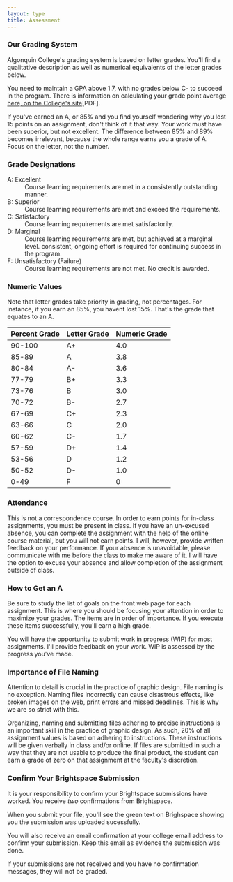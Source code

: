 ```yaml
---
layout: type
title: Assessment
---
```


### Our Grading System

  Algonquin College's grading system is based on letter grades. You'll find a qualitative description as well as numerical equivalents of the letter grades below.

  You need to maintain a GPA above 1.7, with no grades below C- to succeed in the program. There is information on calculating your grade point average <a href="https://www.algonquincollege.com/policies/files/2022/04/AA14.pdf" title="The collage's info on your GPA">here, on the College's site</a>[PDF].

  If you've earned an A, or 85% and you find yourself wondering why you lost 15 points on an assignment, don't think of it that way. Your work must have been superior, but not excellent. The difference between 85% and 89% becomes irrelevant, because the whole range earns you a grade of A. Focus on the letter, not the number.

### Grade Designations

<dl> 
	<dt>A: Excellent</dt>
	<dd>Course learning requirements are met in a consistently outstanding manner.</dd>
	<dt>B: Superior</dt>
	<dd>Course learning requirements are met and exceed the requirements.</dd>
	<dt>C: Satisfactory</dt>
	<dd>Course learning requirements are met satisfactorily.</dd>
	<dt>D: Marginal</dt>
	<dd>Course learning requirements are met, but achieved at a marginal level. consistent, ongoing effort is required for continuing success in the program.</dd>
	<dt>F: Unsatisfactory (Failure)</dt>
	<dd>Course learning requirements are not met. No credit is awarded.</dd>
</dl>


### Numeric Values

Note that letter grades take priority in grading, not percentages. For instance, if you earn an 85%, you havent lost 15%. That's the grade that equates to an A.

<table>
	<thead>
		<tr class="">
			<th>Percent Grade</th>
			<th>Letter Grade</th>
			<th>Numeric Grade</th>
		</tr>
	</thead>
	<tbody>
		<tr>
			<td>90-100</td>
			<td>A+</td>
			<td>4.0</td>
		</tr>
		<tr>
			<td>85-89</td>
			<td>A</td>
			<td>3.8</td>
		</tr>
		<tr>
			<td>80-84</td>
			<td>A-</td>
			<td>3.6</td>
		</tr>
		<tr>
			<td>77-79</td>
			<td>B+</td>
			<td>3.3</td>
		</tr>
		<tr>
			<td>73-76</td>
			<td>B</td>
			<td>3.0</td>
		</tr>
		<tr>
			<td>70-72</td>
			<td>B-</td>
			<td>2.7</td>
		</tr>
		<tr>
			<td>67-69</td>
			<td>C+</td>
			<td>2.3</td>
		</tr>
		<tr>
			<td>63-66</td>
			<td>C</td>
			<td>2.0</td>
		</tr>
		<tr>
			<td>60-62</td>
			<td>C-</td>
			<td>1.7</td>
		</tr>
		<tr>
			<td>57-59</td>
			<td>D+</td>
			<td>1.4</td>
		</tr>
		<tr>
			<td>53-56</td>
			<td>D</td>
			<td>1.2</td>
		</tr>
		<tr>
			<td>50-52</td>
			<td>D-</td>
			<td>1.0</td>
		</tr>
		<tr>
			<td>0-49</td>
			<td>F</td>
			<td>0</td>
		</tr>
	</tbody>
</table>


### Attendance

This is not a correspondence course. In order to earn points for in-class assignments, you must be present in class. If you have an un-excused absence, you can complete the assignment with the help of the online course material, but you will not earn points. I will, however, provide written feedback on your performance. If your absence is unavoidable, please communicate with me before the class to make me aware of it. I will have the option to excuse your absence and allow completion of the assignment outside of class.

### How to Get an A

Be sure to study the list of goals on the front web page for each assignment. This is where you should be focusing your attention in order to maximize your grades. The items are in order of importance. If you execute these items successfully, you'll earn a high grade.

You will have the opportunity to submit work in progress (WIP) for most assignments. I'll provide feedback on your work. WIP is assessed by the progress you've made.

### Importance of File Naming

Attention to detail is crucial in the practice of graphic design. File naming is no exception. Naming files incorrectly can cause disastrous effects, like broken images on the web, print errors and missed deadlines. This is why we are so strict with this.

Organizing, naming and submitting files adhering to precise instructions is an important skill in the practice of graphic design. As such, 20% of all assignment values is based on adhering to instructions. These instructions will be given verbally in class and/or online. If files are submitted in such a way that they are not usable to produce the final product, the student can earn a grade of zero on that assignment at the faculty's discretion.

### Confirm Your Brightspace Submission

It is your responsibility to confirm your Brightspace submissions have worked. You receive *two* confirmations from Brightspace.

When you submit your file, you'll see the green text on Brighspace showing you the submission was uploaded sucessfully.

You will also receive an email confirmation at your college email address to confirm your submission. Keep this email as evidence the submission was done.

If your submissions are not received and you have no confirmation messages, they will not be graded. 

